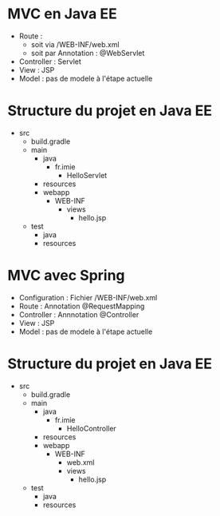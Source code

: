 
# MVC en Java EE

* Route : 
  * soit via /WEB-INF/web.xml
  * soit par Annotation : @WebServlet
* Controller : Servlet
* View : JSP
* Model : pas de modele à l'étape actuelle

# Structure du projet en Java EE

* src
  * build.gradle
  * main
    * java
      * fr.imie
        * HelloServlet
    * resources
    * webapp
      * WEB-INF
        * views
          * hello.jsp
  * test
    * java
    * resources

# MVC avec Spring

* Configuration : Fichier /WEB-INF/web.xml
* Route : Annotation @RequestMapping
* Controller : Annnotation @Controller
* View : JSP
* Model : pas de modele à l'étape actuelle

# Structure du projet en Java EE

* src
  * build.gradle
  * main
    * java
      * fr.imie
        * HelloController
    * resources
    * webapp
      * WEB-INF
        * web.xml
        * views
          * hello.jsp
  * test
    * java
    * resources
